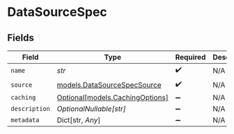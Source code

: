 # DataSourceSpec


## Fields

| Field                                                            | Type                                                             | Required                                                         | Description                                                      |
| ---------------------------------------------------------------- | ---------------------------------------------------------------- | ---------------------------------------------------------------- | ---------------------------------------------------------------- |
| `name`                                                           | *str*                                                            | :heavy_check_mark:                                               | N/A                                                              |
| `source`                                                         | [models.DataSourceSpecSource](../models/datasourcespecsource.md) | :heavy_check_mark:                                               | N/A                                                              |
| `caching`                                                        | [Optional[models.CachingOptions]](../models/cachingoptions.md)   | :heavy_minus_sign:                                               | N/A                                                              |
| `description`                                                    | *OptionalNullable[str]*                                          | :heavy_minus_sign:                                               | N/A                                                              |
| `metadata`                                                       | Dict[str, *Any*]                                                 | :heavy_minus_sign:                                               | N/A                                                              |